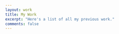 ```yaml
---
layout: work
title: My Work
excerpt: "Here's a list of all my previous work."
comments: false
---
```

